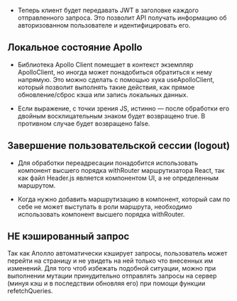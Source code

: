 + Теперь клиент будет передавать JWT в заголовке каждого отправленного запроса. 
Это позволит API получать информацию об авторизованном пользователе и идентифицировать его.


## Локальное состояние Apollo

+ Библиотека Apollo Client помещает в контекст экземпляр ApolloClient, но иногда может понадобиться обратиться к нему напрямую.
Это можно сделать с помощью хука useApolloClient, который позволит выполнять такие действия, как прямое обновление/сброс кэша или запись локальных данных.

+ Если выражение, с точки зрения JS, истинно — после обработки его двойным восклицательным знаком будет возвращено true. В противном случае будет возвращено false.

## Завершение пользовательской сессии (logout)

+ Для обработки переадресации понадобится использовать компонент высшего порядка withRouter маршрутизатора React, так как файл Header.js является компонентом UI, а не определенным маршрутом.

+ Когда нужно добавить маршрутизацию в компонент, который сам по себе не может выступать в роли маршрута, необходимо использовать компонент высшего порядка withRouter.


## НЕ кэшированный запрос

Так как Аполло автоматически кэширует запросы, пользователь может перейти на страницу и не увидеть на ней только что внесенных им изменений. Для того чтоб избежать подобной ситуации, можно при выполнении мутации принудительно отправлять запросы на сервер (минуя кэш и в последствии обновляя его) при помощи функции refetchQueries.